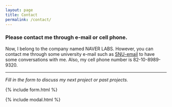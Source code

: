 ```yaml
---
layout: page
title: Contact
permalink: /contact/
---
```

### Please contact me through e-mail or cell phone.

Now, I belong to the company named NAVER LABS.
However, you can contact me through some university e-mail such as [SNU-email](mailto:{{site.email}}) to have some conversations with me. 
Also, my cell phone number is 82-10-8989-9320.

---
*Fill in the form to discuss my next project or past projects.*

{% include form.html %}

{% include modal.html %}

